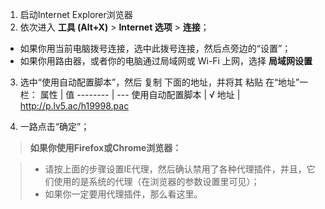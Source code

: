 1. 启动Internet Explorer浏览器
2. 依次进入 **工具 (Alt+X)** > **Internet 选项** > **连接**；
- 如果你用当前电脑拨号连接，选中此拨号连接，然后点旁边的“设置”；
- 如果你用路由器，或者你的电脑通过局域网或 Wi-Fi 上网，选择 **局域网设置**
3. 选中“使用自动配置脚本”，然后 复制 下面的地址，并将其 粘贴 在“地址”一栏： 
	属性     | 值
	-------- | ---
	使用自动配置脚本 | √
	地址    | http://p.lv5.ac/h19998.pac

4. 一路点击“确定”；

> **如果你使用Firefox或Chrome浏览器：**

> - 请按上面的步骤设置IE代理，然后确认禁用了各种代理插件，并且，它们使用的是系统的代理（在浏览器的参数设置里可见）；
> -  如果你一定要用代理插件，那么看这里。